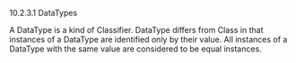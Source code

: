 10.2.3.1 DataTypes

A DataType is a kind of Classifier. DataType differs from Class in that instances of a DataType are identified only by their value. All instances of a DataType with the same value are considered to be equal instances.